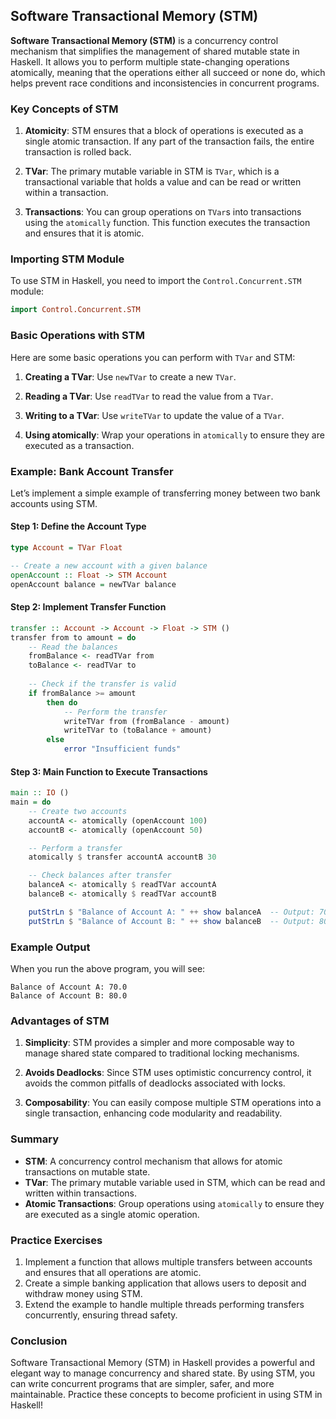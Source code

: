 ## Software Transactional Memory (STM)

**Software Transactional Memory (STM)** is a concurrency control mechanism that simplifies the management of shared mutable state in Haskell. It allows you to perform multiple state-changing operations atomically, meaning that the operations either all succeed or none do, which helps prevent race conditions and inconsistencies in concurrent programs.

### Key Concepts of STM

1. **Atomicity**: STM ensures that a block of operations is executed as a single atomic transaction. If any part of the transaction fails, the entire transaction is rolled back.

2. **TVar**: The primary mutable variable in STM is `TVar`, which is a transactional variable that holds a value and can be read or written within a transaction.

3. **Transactions**: You can group operations on `TVar`s into transactions using the `atomically` function. This function executes the transaction and ensures that it is atomic.

### Importing STM Module

To use STM in Haskell, you need to import the `Control.Concurrent.STM` module:

```haskell
import Control.Concurrent.STM
```

### Basic Operations with STM

Here are some basic operations you can perform with `TVar` and STM:

1. **Creating a TVar**: Use `newTVar` to create a new `TVar`.

2. **Reading a TVar**: Use `readTVar` to read the value from a `TVar`.

3. **Writing to a TVar**: Use `writeTVar` to update the value of a `TVar`.

4. **Using atomically**: Wrap your operations in `atomically` to ensure they are executed as a transaction.

### Example: Bank Account Transfer

Let’s implement a simple example of transferring money between two bank accounts using STM.

#### Step 1: Define the Account Type

```haskell
type Account = TVar Float

-- Create a new account with a given balance
openAccount :: Float -> STM Account
openAccount balance = newTVar balance
```

#### Step 2: Implement Transfer Function

```haskell
transfer :: Account -> Account -> Float -> STM ()
transfer from to amount = do
    -- Read the balances
    fromBalance <- readTVar from
    toBalance <- readTVar to
    
    -- Check if the transfer is valid
    if fromBalance >= amount
        then do
            -- Perform the transfer
            writeTVar from (fromBalance - amount)
            writeTVar to (toBalance + amount)
        else
            error "Insufficient funds"
```

#### Step 3: Main Function to Execute Transactions

```haskell
main :: IO ()
main = do
    -- Create two accounts
    accountA <- atomically (openAccount 100)
    accountB <- atomically (openAccount 50)

    -- Perform a transfer
    atomically $ transfer accountA accountB 30

    -- Check balances after transfer
    balanceA <- atomically $ readTVar accountA
    balanceB <- atomically $ readTVar accountB

    putStrLn $ "Balance of Account A: " ++ show balanceA  -- Output: 70.0
    putStrLn $ "Balance of Account B: " ++ show balanceB  -- Output: 80.0
```

### Example Output

When you run the above program, you will see:

```
Balance of Account A: 70.0
Balance of Account B: 80.0
```

### Advantages of STM

1. **Simplicity**: STM provides a simpler and more composable way to manage shared state compared to traditional locking mechanisms.

2. **Avoids Deadlocks**: Since STM uses optimistic concurrency control, it avoids the common pitfalls of deadlocks associated with locks.

3. **Composability**: You can easily compose multiple STM operations into a single transaction, enhancing code modularity and readability.

### Summary

- **STM**: A concurrency control mechanism that allows for atomic transactions on mutable state.
- **TVar**: The primary mutable variable used in STM, which can be read and written within transactions.
- **Atomic Transactions**: Group operations using `atomically` to ensure they are executed as a single atomic operation.

### Practice Exercises

1. Implement a function that allows multiple transfers between accounts and ensures that all operations are atomic.
2. Create a simple banking application that allows users to deposit and withdraw money using STM.
3. Extend the example to handle multiple threads performing transfers concurrently, ensuring thread safety.

### Conclusion

Software Transactional Memory (STM) in Haskell provides a powerful and elegant way to manage concurrency and shared state. By using STM, you can write concurrent programs that are simpler, safer, and more maintainable. Practice these concepts to become proficient in using STM in Haskell!
